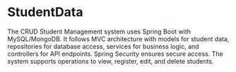 # StudentData
The CRUD Student Management system uses Spring Boot with MySQL/MongoDB. It follows MVC architecture with models for student data, repositories for database access, services for business logic, and controllers for API endpoints. Spring Security ensures secure access. The system supports operations to view, register, edit, and delete students.
